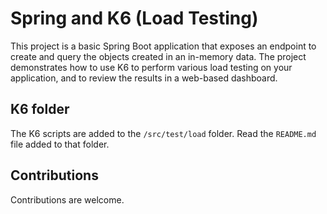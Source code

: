# Spring and K6 (Load Testing)

This project is a basic Spring Boot application that exposes an endpoint to
create and query the objects created in an in-memory data. The project
demonstrates how to use K6 to perform various load testing on your application,
and to review the results in a web-based dashboard.

## K6 folder

The K6 scripts are added to the `/src/test/load` folder. Read the `README.md`
file added to that folder.

## Contributions

Contributions are welcome.
